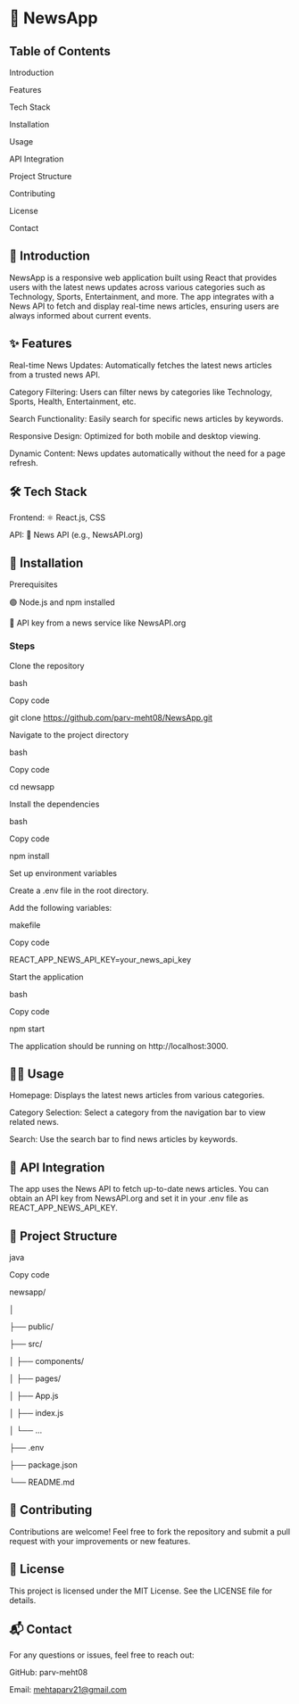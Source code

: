 <h1><b>📰 NewsApp</b></h1>

<h2><b>Table of Contents</b></h2>


Introduction

Features

Tech Stack

Installation

Usage

API Integration

Project Structure

Contributing


License

Contact

<h2><b>📖 Introduction</b></h2>

NewsApp is a responsive web application built using React that provides users with the latest news updates across various categories such as Technology, Sports, 
Entertainment, and more. The app integrates with a News API to fetch and display real-time news articles, ensuring users are always informed about current events.



<h2><b>✨ Features</b></h2>

Real-time News Updates: Automatically fetches the latest news articles from a trusted news API.

Category Filtering: Users can filter news by categories like Technology, Sports, Health, Entertainment, etc.

Search Functionality: Easily search for specific news articles by keywords.

Responsive Design: Optimized for both mobile and desktop viewing.

Dynamic Content: News updates automatically without the need for a page refresh.

<h2><b>🛠️ Tech Stack</b></h2>

Frontend: ⚛️ React.js, CSS

API: 📰 News API (e.g., NewsAPI.org)

<h2><b>🚀 Installation</b></h2>

Prerequisites

🟢 Node.js and npm installed

📡 API key from a news service like NewsAPI.org

<h3><b>Steps</b></h3>

Clone the repository

bash

Copy code

git clone https://github.com/parv-meht08/NewsApp.git

Navigate to the project directory

bash

Copy code

cd newsapp

Install the dependencies

bash

Copy code

npm install

Set up environment variables

Create a .env file in the root directory.

Add the following variables:

makefile

Copy code

REACT_APP_NEWS_API_KEY=your_news_api_key

Start the application

bash

Copy code

npm start

The application should be running on http://localhost:3000.

<h2><b>🧑‍💻 Usage</b></h2>

Homepage: Displays the latest news articles from various categories.

Category Selection: Select a category from the navigation bar to view related news.

Search: Use the search bar to find news articles by keywords.

<h2><b>📡 API Integration</b></h2>

The app uses the News API to fetch up-to-date news articles. You can obtain an API key from NewsAPI.org and set it in your .env file as REACT_APP_NEWS_API_KEY.



<h2><b>📁 Project Structure</b></h2>

java

Copy code

newsapp/

│

├── public/

├── src/

│   ├── components/

│   ├── pages/

│   ├── App.js

│   ├── index.js

│   └── ...

├── .env

├── package.json

└── README.md

<h2><b>🤝 Contributing</b></h2>

Contributions are welcome! Feel free to fork the repository and submit a pull request with your improvements or new features.



<h2><b>📜 License</b></h2>

This project is licensed under the MIT License. See the LICENSE file for details.



<h2><b>📬 Contact</b></h2>

For any questions or issues, feel free to reach out:



GitHub: parv-meht08

Email: mehtaparv21@gmail.com
